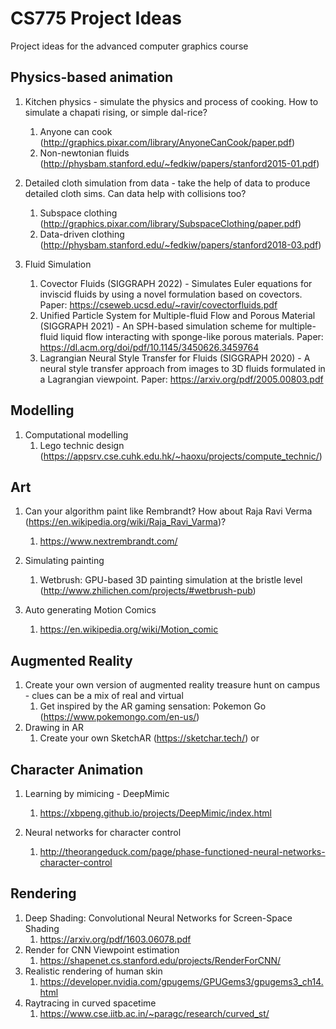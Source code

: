 # CS775 Project Ideas
Project ideas for the advanced computer graphics course

## Physics-based animation

1. Kitchen physics - simulate the physics and process of cooking. How to simulate a chapati rising, or simple dal-rice?
   1. Anyone can cook (http://graphics.pixar.com/library/AnyoneCanCook/paper.pdf)
   2. Non-newtonian fluids (http://physbam.stanford.edu/~fedkiw/papers/stanford2015-01.pdf)
  
2. Detailed cloth simulation from data - take the help of data to produce detailed cloth sims. Can data help with collisions too?
   1. Subspace clothing (http://graphics.pixar.com/library/SubspaceClothing/paper.pdf)
   2. Data-driven clothing (http://physbam.stanford.edu/~fedkiw/papers/stanford2018-03.pdf)

3. Fluid Simulation 
   1. Covector Fluids (SIGGRAPH 2022) - Simulates Euler equations for inviscid fluids by using a novel formulation based on covectors.
   Paper: https://cseweb.ucsd.edu/~ravir/covectorfluids.pdf
   2. Unified Particle System for Multiple-fluid Flow and Porous Material (SIGGRAPH 2021) - An SPH-based simulation scheme for multiple-fluid liquid flow interacting with sponge-like porous materials. Paper: https://dl.acm.org/doi/pdf/10.1145/3450626.3459764
   3. Lagrangian Neural Style Transfer for Fluids (SIGGRAPH 2020) - A neural style transfer approach from images to 3D fluids formulated in a
Lagrangian viewpoint. Paper: https://arxiv.org/pdf/2005.00803.pdf

 
## Modelling

1. Computational modelling
   1. Lego technic design (https://appsrv.cse.cuhk.edu.hk/~haoxu/projects/compute_technic/)
  
## Art

1. Can your algorithm paint like Rembrandt? How about Raja Ravi Verma (https://en.wikipedia.org/wiki/Raja_Ravi_Varma)?
   1. https://www.nextrembrandt.com/
  
2. Simulating painting
   1. Wetbrush: GPU-based 3D painting simulation at the bristle level (http://www.zhilichen.com/projects/#wetbrush-pub)
   
3. Auto generating Motion Comics
   1. https://en.wikipedia.org/wiki/Motion_comic


## Augmented Reality

1. Create your own version of augmented reality treasure hunt on campus - clues can be a mix of real and virtual 
   1. Get inspired by the AR gaming sensation: Pokemon Go (https://www.pokemongo.com/en-us/)
2. Drawing in AR
   1. Create your own SketchAR (https://sketchar.tech/) or 
  
  
## Character Animation

1. Learning by mimicing - DeepMimic
   1. https://xbpeng.github.io/projects/DeepMimic/index.html
   
2. Neural networks for character control
   1. http://theorangeduck.com/page/phase-functioned-neural-networks-character-control
   
   
## Rendering

1. Deep Shading: Convolutional Neural Networks for Screen-Space Shading
   1. https://arxiv.org/pdf/1603.06078.pdf
2. Render for CNN Viewpoint estimation
   1. https://shapenet.cs.stanford.edu/projects/RenderForCNN/
3. Realistic rendering of human skin
   1. https://developer.nvidia.com/gpugems/GPUGems3/gpugems3_ch14.html
4. Raytracing in curved spacetime
   1. https://www.cse.iitb.ac.in/~paragc/research/curved_st/
